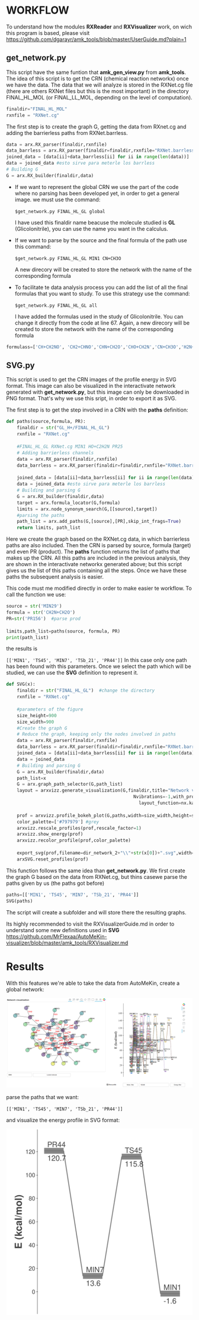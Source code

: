 # WORKFLOW
To understand how the modules **RXReader** and **RXVisualizer** work, on wich this program is based, please visit https://github.com/dgarayr/amk_tools/blob/master/UserGuide.md?plain=1
## get_network.py

This script have the same funtion that **amk_gen_view.py** from **amk_tools**.
The idea of this script is to get the CRN (chemical reaction networkx) once we have the data.
The data that we will analyze is stored in the RXNet.cg file (there are others RXNet files but this is the most important) in the directory FINAL_HL_MOL (or FINAL_LL_MOL, depending on the level of computation).

```python
finaldir="FINAL_HL_MOL"
rxnfile = "RXNet.cg" 
```
The first step is to create the graph G, getting the data from RXnet.cg and adding the barrierless paths from RXNet.barrless.

```python
data = arx.RX_parser(finaldir,rxnfile)
data_barrless = arx.RX_parser(finaldir=finaldir,rxnfile="RXNet.barrless")
joined_data = [data[ii]+data_barrless[ii] for ii in range(len(data))]
data = joined_data #esto sirve para meterle los barrless
# Building G
G = arx.RX_builder(finaldir,data)
```
* If we want to represent the global CRN we use the part of the code where no parsing has been developed yet, in order to get a general image.
we must use the command: 

  `$get_network.py FINAL_HL_GL global`
  
  I have used this finaldir name beacuse the molecule studied is **GL** (Glicolonitrile), you can use the name you want in the calculus.

* If we want to parse by the source and the final formula of the path use this command:

  `$get_network.py FINAL_HL_GL MIN1 CN+CH3O `
  
  A new direcory will be created to store the network with the name of the corresponding formula
  
* To facilitate te data analysis process you can add the list of all the final formulas that you want to study. To use this strategy use the command:
    
   `$get_network.py FINAL_HL_GL all`
   
   I have added the formulas used in the study of Glicolonitrile. You can change it directly from the code at line 67. 
   Again,  a new direcory will be created to store the network with the name of the corresponding formula
  
 ```python
 formulass=['CH+CH2NO', 'CH2+CHNO','CHN+CH2O','CHO+CH2N','CN+CH3O','H2N+C2HO','H2O+CH2N','HO+C2H2N']
 ```
 
 
 
 
 
## SVG.py

This script is used to get the CRN images of the profile energy in SVG format. This image can also be visualized in the interactivate network generated with **get_network.py**, but this image can only be downloaded in PNG format. That's why we use this sript, in order to export it as SVG.

The first step is to get the step involved in a CRN with the **paths** definition:


```python
def paths(source,formula, PR):
    finaldir = str("GL_H+/FINAL_HL_GL")
    rxnfile = "RXNet.cg"
    
    #FINAL_HL_GL RXNet.cg MIN1 HO+C2H2N PR25
    # Adding barrierless channels
    data = arx.RX_parser(finaldir,rxnfile)
    data_barrless = arx.RX_parser(finaldir=finaldir,rxnfile="RXNet.barrless")
        
    joined_data = [data[ii]+data_barrless[ii] for ii in range(len(data))]
    data = joined_data #esto sirve para meterle los barrless
    # Building and parsing G
    G = arx.RX_builder(finaldir,data)
    target = arx.formula_locator(G,formula)
    limits = arx.node_synonym_search(G,[[source],target])
    #parsing the paths
    path_list = arx.add_paths(G,[source],[PR],skip_int_frags=True)
    return limits, path_list
```
Here we create the graph based on the RXNet.cg data, in which barrierless paths are also included. Then the CRN is parsed by source, formula (target) and even PR (product).
The **paths** function returns the list of paths that makes up the CRN. All this paths are included in the previous analysis, they are shown in the interactivate networkx generated above; but this script gives us the list of this paths containing all the steps. Once we have these paths the subsequent analysis is easier.

This code must me modified directly in order to make easier te workflow.  To call the function we use:
```python
source = str('MIN29')
formula = str('CH2N+CH2O')
PR=str('PR156')  #parse prod 

limits,path_list=paths(source, formula, PR)
print(path_list)
```
the results is

`[['MIN1', 'TS45', 'MIN7', 'TSb_21', 'PR44']]`
In this case only one path has been found with this parameters. 
Once we select the path which will be studied, we can use the **SVG** definition to represent it.

```python 
def SVG(x):
    finaldir = str("FINAL_HL_GL")  #change the directory  
    rxnfile = "RXNet.cg"
    
    #parameters of the figure
    size_height=900
    size_width=900
    #Create the graph G
    # Reduce the graph, keeping only the nodes involved in paths
    data = arx.RX_parser(finaldir,rxnfile)
    data_barrless = arx.RX_parser(finaldir=finaldir,rxnfile="RXNet.barrless")
    joined_data = [data[ii]+data_barrless[ii] for ii in range(len(data))]
    data = joined_data 
    # Building and parsing G
    G = arx.RX_builder(finaldir,data)
    path_list=x
    G = arx.graph_path_selector(G,path_list)
    layout = arxvizz.generate_visualization(G,finaldir,title="Network visualization",outfile=dir_network_2+"\\network_.html",
                                                Nvibrations=-1,with_profiles=True,
                                                  layout_function=nx.kamada_kawai_layout) #nx.kamada_kawai_layout) nx.spring_layout()

    prof = arxvizz.profile_bokeh_plot(G,paths,width=size_width,height=size_height,out_backend="svg") #900, 900  
    color_palette=['#797979'] #grey
    arxvizz.rescale_profiles(prof,rescale_factor=1)
    arxvizz.show_energy(prof)
    arxvizz.recolor_profile(prof,color_palette)
    
    export_svg(prof,filename=dir_network_2+"\\"+str(x[0])+".svg",width=size_width,height=size_height) #900,900
    arxSVG.reset_profiles(prof)

```
This function follows the same idea than **get_network.py**. We first create the graph G based on the data from RXNet.cg, but thins casewe parse the paths given by us (the paths got before)

```python
paths=[['MIN1', 'TS45', 'MIN7', 'TSb_21', 'PR44']]
SVG(paths)
```
The script will create a subfolder and will store there the resulting graphs.


Its highly recommended to visit the RXVisualizerGuide.md  in order to understand some new definitions used in **SVG** https://github.com/MrFlexaa/AutoMeKin-visualizer/blob/master/amk_tools/RXVisualizer.md



# Results

With this features we're able to take the data from AutoMeKin, create a global network:

![picture](images/global.png)

parse the paths that we want:

`[['MIN1', 'TS45', 'MIN7', 'TSb_21', 'PR44']]`

and visualize the energy profile in SVG format:

![picture](images/CRN.svg)
























































